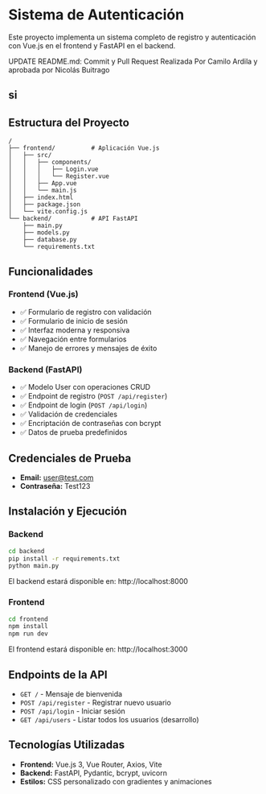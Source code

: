 # Sistema de Autenticación

Este proyecto implementa un sistema completo de registro y autenticación con Vue.js en el frontend y FastAPI en el backend.

UPDATE README.md: Commit y Pull Request Realizada Por Camilo Ardila y aprobada por Nicolás Buitrago

## si

## Estructura del Proyecto


```
/
├── frontend/          # Aplicación Vue.js
│   ├── src/
│   │   ├── components/
│   │   │   ├── Login.vue
│   │   │   └── Register.vue
│   │   ├── App.vue
│   │   └── main.js
│   ├── index.html
│   ├── package.json
│   └── vite.config.js
└── backend/           # API FastAPI
    ├── main.py
    ├── models.py
    ├── database.py
    └── requirements.txt
```

## Funcionalidades

### Frontend (Vue.js)
- ✅ Formulario de registro con validación
- ✅ Formulario de inicio de sesión
- ✅ Interfaz moderna y responsiva
- ✅ Navegación entre formularios
- ✅ Manejo de errores y mensajes de éxito

### Backend (FastAPI)
- ✅ Modelo User con operaciones CRUD
- ✅ Endpoint de registro (`POST /api/register`)
- ✅ Endpoint de login (`POST /api/login`)
- ✅ Validación de credenciales
- ✅ Encriptación de contraseñas con bcrypt
- ✅ Datos de prueba predefinidos

## Credenciales de Prueba

- **Email:** user@test.com
- **Contraseña:** Test123

## Instalación y Ejecución

### Backend
```bash
cd backend
pip install -r requirements.txt
python main.py
```
El backend estará disponible en: http://localhost:8000

### Frontend
```bash
cd frontend
npm install
npm run dev
```
El frontend estará disponible en: http://localhost:3000

## Endpoints de la API

- `GET /` - Mensaje de bienvenida
- `POST /api/register` - Registrar nuevo usuario
- `POST /api/login` - Iniciar sesión
- `GET /api/users` - Listar todos los usuarios (desarrollo)

## Tecnologías Utilizadas

- **Frontend:** Vue.js 3, Vue Router, Axios, Vite
- **Backend:** FastAPI, Pydantic, bcrypt, uvicorn
- **Estilos:** CSS personalizado con gradientes y animaciones
